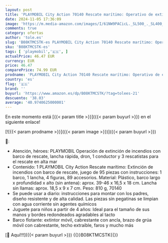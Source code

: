 ```yaml
---
layout: post
title: 'PLAYMOBIL City Action 70140 Rescate marítimo: Operativo de extinción de Incendios con Barco de Rescate  Juguetes para niños a partir de 4 años'
date: 2024-11-05 17:36:09
image: 'https://m.media-amazon.com/images/I/61NW9PACicL._SL500_._SL400_.jpg'
comments: true
category: ofertas
author: 'tole.es'
slug: 'B08KTMCSTK-es PLAYMOBIL City Action 70140 Rescate marítimo: Operativo de...'
sku: 'B08KTMCSTK-es'
tags: [ 'playmobil','🇪🇸', ]
actualPrice: 46.47 EUR
currency: EUR
price: 46.47
comparePrice: 74.99 EUR
prodname: 'PLAYMOBIL City Action 70140 Rescate marítimo: Operativo de extinción de Incendios con Barco de Rescate  Juguetes para niños a partir de 4 años'
country: 'es'
flag: '🇪🇸'
brand: ''
buyurl: 'https://www.amazon.es/dp/B08KTMCSTK/?tag=tolees-21'
descuento: '38.03'
average: '40.9740625000001'
---
```


En este momento está [{{< param title >}}]({{< param buyurl >}}) en el siguiente enlace!

[![{{< param prodname >}}]({{< param image >}})]({{< param buyurl >}})

🔎:

- Atención, héroes: PLAYMOBIL Operación de extinción de incendios con barco de rescate, lancha rápida, dron, 1 conductor y 3 rescatistas para el rescate en alta mar
- Contenido: 1 PLAYMOBIL City Action Rescate marítimo: Extinción de incendios con barco de rescate, juego de 95 piezas con instrucciones: 1 barco, 1 lancha, 4 figuras, 89 accesorios. Material: Plástico, barco largo x profundidad x alto (sin antena): aprox. 39-46 x 16,5 x 18 cm. Lancha sin llamas: aprox. 18,5 x 9 x 7 cm. Peso: 810 g, 70140
- Se puede usar a diario: instrucciones para montar con los padres, diseño resistente y de alta calidad. Las piezas sin pegatinas se limpian con agua corriente sin agentes químicos
- Juguete para niños a partir de 4 años: Ideal para el tamaño de sus manos y bordes redondeados agradables al tacto
- Barco flotante: extintor móvil, cabrestante con ancla, brazo de grúa móvil con cabrestante, techo extraíble, faros y mucho más

[🛒 Aquí!!!]({{< param buyurl >}})
{{<world>}}B08KTMCSTK{{</world>}}
